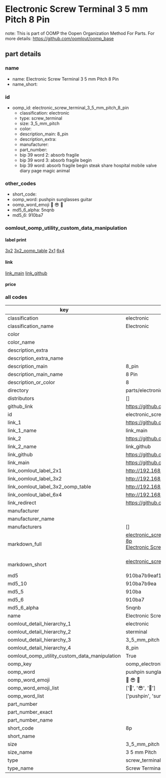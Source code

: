 # Electronic Screw Terminal 3 5 mm Pitch 8 Pin  

note: This is part of OOMP the Oopen Organization Method For Parts. For more details: https://github.com/oomlout/oomp_base

##  part details
  







### name
* name: Electronic Screw Terminal 3 5 mm Pitch 8 Pin
* name_short: 
### id
* oomp_id: electronic_screw_terminal_3_5_mm_pitch_8_pin
  * classification: electronic
  * type: screw_terminal
  * size: 3_5_mm_pitch
  * color: 
  * description_main: 8_pin
  * description_extra: 
  * manufacturer: 
  * part_number: 
  * bip 39 word 2: absorb fragile
  * bip 39 word 3: absorb fragile begin
  * bip 39 word: absorb fragile begin steak share hospital mobile valve diary page magic animal

### other_codes
* short_code: 
* oomp_word: pushpin sunglasses guitar
* oomp_word_emoji :pushpin: :sunglasses: :guitar:
* md5_6_alpha: 5nqnb
* md5_6: 910ba7






### oomlout_oomp_utility_custom_data_manipulation
#### label print
[3x2](http://192.168.1.245:1112/?label=oomp%205nqnb)
[3x2_oomp_table](http://192.168.1.108:1112/?label=oomp%205nqnb)
[2x1](http://192.168.1.242:1112/?label=oomp%205nqnb)
[6x4](http://192.168.1.55:1112/?label=oomp%205nqnb)    

#### link

[link_main](https://github.com/oomlout/oomlout_oomp_version_1_messy/tree/main/parts/electronic_screw_terminal_3_5_mm_pitch_8_pin) [link_github](https://github.com/oomlout/oomlout_oomp_version_1_messy/tree/main/parts/electronic_screw_terminal_3_5_mm_pitch_8_pin)                             

#### price







### all codes 
| key | value |  
| --- | --- |  
| classification | electronic |  
| classification_name | Electronic |  
| color |  |  
| color_name |  |  
| description_extra |  |  
| description_extra_name |  |  
| description_main | 8_pin |  
| description_main_name | 8 Pin |  
| description_or_color | 8 |  
| directory | parts/electronic_screw_terminal_3_5_mm_pitch_8_pin |  
| distributors | [] |  
| github_link | https://github.com/oomlout/oomlout_oomp_part_src/tree/main/parts/electronic_screw_terminal_3_5_mm_pitch_8_pin |  
| id | electronic_screw_terminal_3_5_mm_pitch_8_pin |  
| link_1 | https://github.com/oomlout/oomlout_oomp_version_1_messy/tree/main/parts/electronic_screw_terminal_3_5_mm_pitch_8_pin |  
| link_1_name | link_main |  
| link_2 | https://github.com/oomlout/oomlout_oomp_version_1_messy/tree/main/parts/electronic_screw_terminal_3_5_mm_pitch_8_pin |  
| link_2_name | link_github |  
| link_github | https://github.com/oomlout/oomlout_oomp_version_1_messy/tree/main/parts/electronic_screw_terminal_3_5_mm_pitch_8_pin |  
| link_main | https://github.com/oomlout/oomlout_oomp_version_1_messy/tree/main/parts/electronic_screw_terminal_3_5_mm_pitch_8_pin |  
| link_oomlout_label_2x1 | http://192.168.1.242:1112/?label=oomp%205nqnb |  
| link_oomlout_label_3x2 | http://192.168.1.245:1112/?label=oomp%205nqnb |  
| link_oomlout_label_3x2_oomp_table | http://192.168.1.108:1112/?label=oomp%205nqnb |  
| link_oomlout_label_6x4 | http://192.168.1.55:1112/?label=oomp%205nqnb |  
| link_redirect | https://github.com/oomlout/oomlout_oomp_version_1_messy/tree/main/parts/electronic_screw_terminal_3_5_mm_pitch_8_pin |  
| manufacturer |  |  
| manufacturer_name |  |  
| manufacturers | [] |  
| markdown_full | [electronic_screw_terminal_3_5_mm_pitch_8_pin](none)<br>[8p](none)<br>[Electronic Screw Terminal 3 5 Mm Pitch 8 Pin](none)<br><br> |  
| markdown_short | [electronic_screw_terminal_3_5_mm_pitch_8_pin](none)<br><br> |  
| md5 | 910ba7b9eaf111cdb7e29d5028971806 |  
| md5_10 | 910ba7b9ea |  
| md5_5 | 910ba |  
| md5_6 | 910ba7 |  
| md5_6_alpha | 5nqnb |  
| name | Electronic Screw Terminal 3 5 mm Pitch 8 Pin |  
| oomlout_detail_hierarchy_1 | electronic |  
| oomlout_detail_hierarchy_2 | sterminal |  
| oomlout_detail_hierarchy_3 | 3_5_mm_pitch |  
| oomlout_detail_hierarchy_4 | 8_pin |  
| oomlout_oomp_utility_custom_data_manipulation | True |  
| oomp_key | oomp_electronic_screw_terminal_3_5_mm_pitch_8_pin |  
| oomp_word | pushpin sunglasses guitar |  
| oomp_word_emoji | :pushpin: :sunglasses: :guitar: |  
| oomp_word_emoji_list | [':pushpin:', ':sunglasses:', ':guitar:'] |  
| oomp_word_list | ['pushpin', 'sunglasses', 'guitar'] |  
| part_number |  |  
| part_number_exact |  |  
| part_number_name |  |  
| short_code | 8p |  
| short_name |  |  
| size | 3_5_mm_pitch |  
| size_name | 3 5 mm Pitch |  
| type | screw_terminal |  
| type_name | Screw Terminal |  
